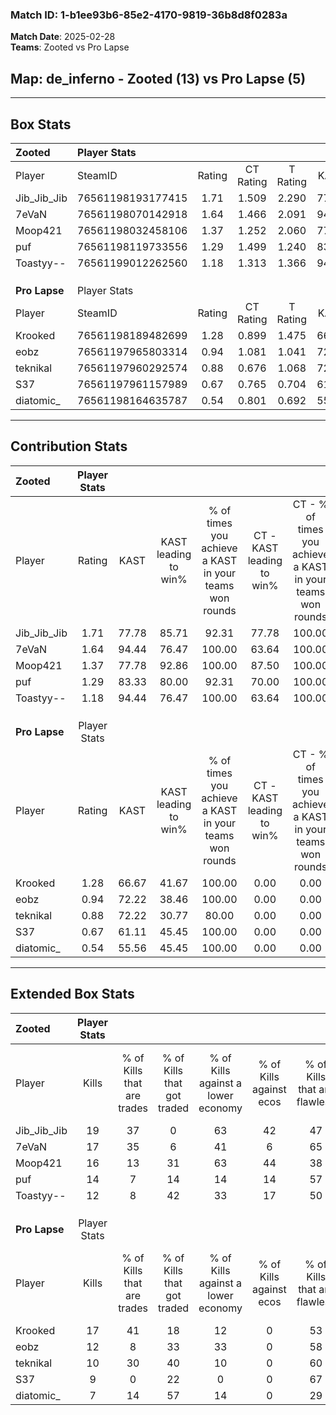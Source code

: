 ### Match ID: 1-b1ee93b6-85e2-4170-9819-36b8d8f0283a  
**Match Date**: 2025-02-28  
**Teams**: Zooted vs Pro Lapse  

## **Map**: de_inferno - Zooted (13) vs Pro Lapse (5)  
---  

## Box Stats  

| **Zooted**    | Player Stats      |        |           |          |       |       |       |         |        |      |     |
| :- | :- | :-: | :-: | :-: | :-: | :-: | :-: | :-: | :-: | :-: | :-: |
| Player        | SteamID           | Rating | CT Rating | T Rating | KAST  |  ADR  | Kills | Assists | Deaths | K/D  | HS% |
| Jib_Jib_Jib   | 76561198193177415 |  1.71  |   1.509   |  2.290   | 77.78 | 101.6 |  19   |    9    |   7    | 2.71 | 52  |
| 7eVaN         | 76561198070142918 |  1.64  |   1.466   |  2.091   | 94.44 | 114.4 |  17   |    6    |   11   | 1.55 | 35  |
| Moop421       | 76561198032458106 |  1.37  |   1.252   |  2.060   | 77.78 | 91.9  |  16   |    6    |   12   | 1.33 | 50  |
| puf           | 76561198119733556 |  1.29  |   1.499   |  1.240   | 83.33 | 94.6  |  14   |    6    |   13   | 1.08 | 57  |
| Toastyy--     | 76561199012262560 |  1.18  |   1.313   |  1.366   | 94.44 | 61.8  |  12   |    2    |   12   | 1.00 | 41  |
|               |                   |        |           |          |       |       |       |         |        |      |     |
|               |                   |        |           |          |       |       |       |         |        |      |     |
|               |                   |        |           |          |       |       |       |         |        |      |     |
| **Pro Lapse** | Player Stats      |        |           |          |       |       |       |         |        |      |     |
| Player        | SteamID           | Rating | CT Rating | T Rating | KAST  |  ADR  | Kills | Assists | Deaths | K/D  | HS% |
| Krooked       | 76561198189482699 |  1.28  |   0.899   |  1.475   | 66.67 | 96.9  |  17   |    4    |   14   | 1.21 | 41  |
| eobz          | 76561197965803314 |  0.94  |   1.081   |  1.041   | 72.22 | 78.6  |  12   |    4    |   17   | 0.71 | 66  |
| teknikal      | 76561197960292574 |  0.88  |   0.676   |  1.068   | 72.22 | 70.1  |  10   |    5    |   15   | 0.67 | 70  |
| S37           | 76561197961157989 |  0.67  |   0.765   |  0.704   | 61.11 | 47.8  |   9   |    3    |   15   | 0.60 | 44  |
| diatomic_     | 76561198164635787 |  0.54  |   0.801   |  0.692   | 55.56 | 68.1  |   7   |    4    |   17   | 0.41 | 28  |
---  

## Contribution Stats  

| **Zooted**    | Player Stats |       |                      |                                                        |                           |                                                             |                          |                                                            |
| :- | :-: | :-: | :-: | :-: | :-: | :-: | :-: | :-: |
| Player        |    Rating    | KAST  | KAST leading to win% | % of times you achieve a KAST in your teams won rounds | CT - KAST leading to win% | CT - % of times you achieve a KAST in your teams won rounds | T - KAST leading to win% | T - % of times you achieve a KAST in your teams won rounds |
| Jib_Jib_Jib   |     1.71     | 77.78 |        85.71         |                         92.31                          |           77.78           |                           100.00                            |          100.00          |                           83.33                            |
| 7eVaN         |     1.64     | 94.44 |        76.47         |                         100.00                         |           63.64           |                           100.00                            |          100.00          |                           100.00                           |
| Moop421       |     1.37     | 77.78 |        92.86         |                         100.00                         |           87.50           |                           100.00                            |          100.00          |                           100.00                           |
| puf           |     1.29     | 83.33 |        80.00         |                         92.31                          |           70.00           |                           100.00                            |          100.00          |                           83.33                            |
| Toastyy--     |     1.18     | 94.44 |        76.47         |                         100.00                         |           63.64           |                           100.00                            |          100.00          |                           100.00                           |
|               |              |       |                      |                                                        |                           |                                                             |                          |                                                            |
|               |              |       |                      |                                                        |                           |                                                             |                          |                                                            |
|               |              |       |                      |                                                        |                           |                                                             |                          |                                                            |
| **Pro Lapse** | Player Stats |       |                      |                                                        |                           |                                                             |                          |                                                            |
| Player        |    Rating    | KAST  | KAST leading to win% | % of times you achieve a KAST in your teams won rounds | CT - KAST leading to win% | CT - % of times you achieve a KAST in your teams won rounds | T - KAST leading to win% | T - % of times you achieve a KAST in your teams won rounds |
| Krooked       |     1.28     | 66.67 |        41.67         |                         100.00                         |           0.00            |                            0.00                             |          62.50           |                           100.00                           |
| eobz          |     0.94     | 72.22 |        38.46         |                         100.00                         |           0.00            |                            0.00                             |          62.50           |                           100.00                           |
| teknikal      |     0.88     | 72.22 |        30.77         |                         80.00                          |           0.00            |                            0.00                             |          44.44           |                           80.00                            |
| S37           |     0.67     | 61.11 |        45.45         |                         100.00                         |           0.00            |                            0.00                             |          71.43           |                           100.00                           |
| diatomic_     |     0.54     | 55.56 |        45.45         |                         100.00                         |           0.00            |                            0.00                             |          71.43           |                           100.00                           |
---  

## Extended Box Stats  

| **Zooted**    | Player Stats |                            |                            |                                    |                         |                              |                                 |        |                             |                                     |                          |                               |                            |
| :- | :-: | :-: | :-: | :-: | :-: | :-: | :-: | :-: | :-: | :-: | :-: | :-: | :-: |
| Player        |    Kills     | % of Kills that are trades | % of Kills that got traded | % of Kills against a lower economy | % of Kills against ecos | % of Kills that are flawless | % of Kills that are close duels | Deaths | % of Deaths that get traded | % of Deaths against a lower economy | % of Deaths against ecos | % of Deaths that are flawless | % of Deaths that are close |
| Jib_Jib_Jib   |      19      |             37             |             0              |                 63                 |           42            |              47              |               11                |   7    |             29              |                  0                  |            0             |              71               |             0              |
| 7eVaN         |      17      |             35             |             6              |                 41                 |            6            |              65              |                6                |   11   |              9              |                 27                  |            18            |              64               |             18             |
| Moop421       |      16      |             13             |             31             |                 63                 |           44            |              38              |               13                |   12   |             42              |                 25                  |            8             |              42               |             8              |
| puf           |      14      |             7              |             14             |                 14                 |           14            |              57              |                0                |   13   |             31              |                 38                  |            15            |              46               |             15             |
| Toastyy--     |      12      |             8              |             42             |                 33                 |           17            |              50              |                8                |   12   |             42              |                 17                  |            8             |              58               |             17             |
|               |              |                            |                            |                                    |                         |                              |                                 |        |                             |                                     |                          |                               |                            |
|               |              |                            |                            |                                    |                         |                              |                                 |        |                             |                                     |                          |                               |                            |
|               |              |                            |                            |                                    |                         |                              |                                 |        |                             |                                     |                          |                               |                            |
| **Pro Lapse** | Player Stats |                            |                            |                                    |                         |                              |                                 |        |                             |                                     |                          |                               |                            |
| Player        |    Kills     | % of Kills that are trades | % of Kills that got traded | % of Kills against a lower economy | % of Kills against ecos | % of Kills that are flawless | % of Kills that are close duels | Deaths | % of Deaths that get traded | % of Deaths against a lower economy | % of Deaths against ecos | % of Deaths that are flawless | % of Deaths that are close |
| Krooked       |      17      |             41             |             18             |                 12                 |            0            |              53              |               12                |   14   |              0              |                  7                  |            0             |              79               |             14             |
| eobz          |      12      |             8              |             33             |                 33                 |            0            |              58              |               17                |   17   |             24              |                  6                  |            0             |              35               |             0              |
| teknikal      |      10      |             30             |             40             |                 10                 |            0            |              60              |               10                |   15   |             13              |                  7                  |            0             |              47               |             13             |
| S37           |      9       |             0              |             22             |                 0                  |            0            |              67              |               11                |   15   |             13              |                  7                  |            0             |              67               |             7              |
| diatomic_     |      7       |             14             |             57             |                 14                 |            0            |              29              |               14                |   17   |             29              |                 12                  |            0             |              35               |             6              |
